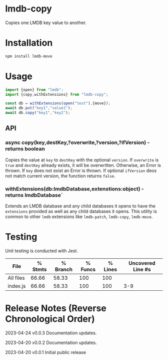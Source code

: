 # lmdb-copy
Copies one LMDB key value to another.

# Installation

```bash
npm install lmdb-move
```

# Usage

```javascript
import {open} from "lmdb";
import {copy,withExtensions} from "lmdb-copy";

const db = withExtensions(open("test"),{move});
await db.put("key1","value1");
await db.copy("key1","key2");
```

## API

### async copy(key,destKey,?overwrite,?version,?ifVersion) - returns boolean

Copies the value at `key` to `destKey` with the optional `version`. If `overwrite` is `true` and `destKey` already exists, it will be overwritten. Otherwise, an Error is thrown. If `key` does not exist an Error is thrown. If optional `ifVersion` deos not match current version, the function returns `false`.

### withExtensions(db:lmdbDatabase,extenstions:object) - returns lmdbDatabase`

Extends an LMDB database and any child databases it opens to have the `extensions` provided as well as any child databases it opens. This utility is common to other `lmdb` extensions like `lmdb-patch`, `lmdb-copy`, `lmdb-move`.

# Testing

Unit testing is conducted with Jest.

File      | % Stmts | % Branch | % Funcs | % Lines | Uncovered Line #s
----------|---------|----------|---------|---------|-------------------
All files |   66.66 |    58.33 |     100 |     100 |
index.js |   66.66 |    58.33 |     100 |     100 | 3-9



# Release Notes (Reverse Chronological Order)

2023-04-24 v0.0.3 Documentation updates.

2023-04-20 v0.0.2 Documentation updates.

2023-04-20 v0.0.1 Initial public release

